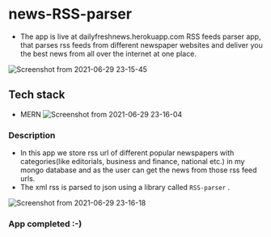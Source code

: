 # news-RSS-parser

- The app is live at dailyfreshnews.herokuapp.com
RSS feeds parser app, that parses rss feeds from different newspaper websites and deliver you the best news from all over the internet at one place.

![Screenshot from 2021-06-29 23-15-45](https://user-images.githubusercontent.com/52878118/123844743-04145b80-d931-11eb-903e-f569aa2ea506.png)



## Tech stack
- MERN
![Screenshot from 2021-06-29 23-16-04](https://user-images.githubusercontent.com/52878118/123844795-1393a480-d931-11eb-9d20-e4ca85b669e6.png) 

### Description
- In this app we store rss url of different popular newspapers with categories(like editorials, business and finance, national etc.) in my mongo database and as the user can  get the news from those rss feed urls.
- The xml rss is parsed to  json using a library called `RSS-parser` .

![Screenshot from 2021-06-29 23-16-18](https://user-images.githubusercontent.com/52878118/123844821-1db5a300-d931-11eb-992f-73e587abf383.png)


### App completed :-) 
